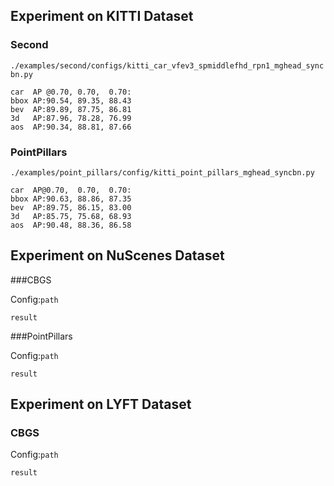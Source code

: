## Experiment on KITTI Dataset

### Second

 `./examples/second/configs/kitti_car_vfev3_spmiddlefhd_rpn1_mghead_syncbn.py`

```
car  AP @0.70, 0.70,  0.70:
bbox AP:90.54, 89.35, 88.43
bev  AP:89.89, 87.75, 86.81
3d   AP:87.96, 78.28, 76.99
aos  AP:90.34, 88.81, 87.66
```

### PointPillars

`./examples/point_pillars/config/kitti_point_pillars_mghead_syncbn.py`

```
car  AP@0.70,  0.70,  0.70:
bbox AP:90.63, 88.86, 87.35
bev  AP:89.75, 86.15, 83.00
3d   AP:85.75, 75.68, 68.93
aos  AP:90.48, 88.36, 86.58
```



## Experiment on NuScenes Dataset

###CBGS

Config:`path`

```
result
```

###PointPillars

Config:`path`

```
result
```



## Experiment on LYFT Dataset

### CBGS

Config:`path`

```
result
```





